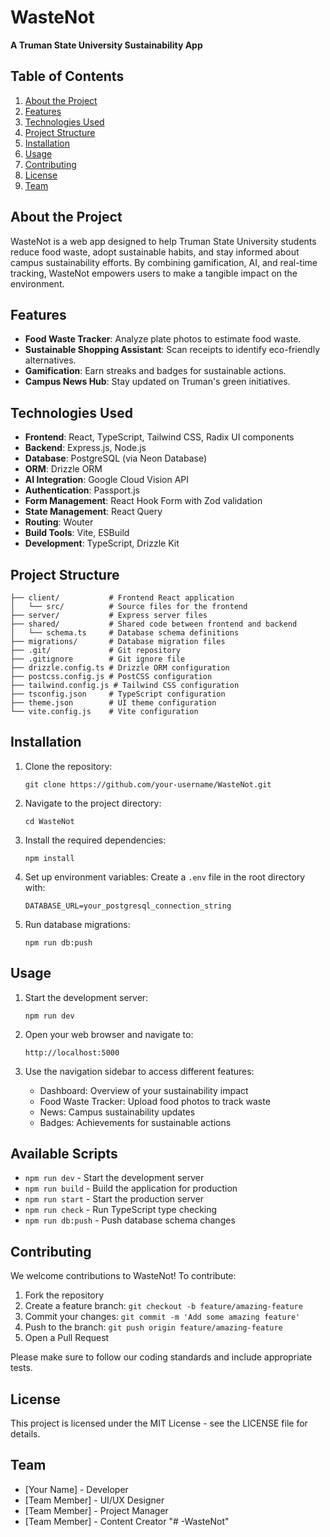 # WasteNot

**A Truman State University Sustainability App**

## Table of Contents
1. [About the Project](#about-the-project)
2. [Features](#features)
3. [Technologies Used](#technologies-used)
4. [Project Structure](#project-structure)
5. [Installation](#installation)
6. [Usage](#usage)
7. [Contributing](#contributing)
8. [License](#license)
9. [Team](#team)

## About the Project
WasteNot is a web app designed to help Truman State University students reduce food waste, adopt sustainable habits, and stay informed about campus sustainability efforts. By combining gamification, AI, and real-time tracking, WasteNot empowers users to make a tangible impact on the environment.

## Features
* **Food Waste Tracker**: Analyze plate photos to estimate food waste.
* **Sustainable Shopping Assistant**: Scan receipts to identify eco-friendly alternatives.
* **Gamification**: Earn streaks and badges for sustainable actions.
* **Campus News Hub**: Stay updated on Truman's green initiatives.

## Technologies Used
* **Frontend**: React, TypeScript, Tailwind CSS, Radix UI components
* **Backend**: Express.js, Node.js
* **Database**: PostgreSQL (via Neon Database)
* **ORM**: Drizzle ORM
* **AI Integration**: Google Cloud Vision API
* **Authentication**: Passport.js
* **Form Management**: React Hook Form with Zod validation
* **State Management**: React Query
* **Routing**: Wouter
* **Build Tools**: Vite, ESBuild
* **Development**: TypeScript, Drizzle Kit

## Project Structure
```
├── client/           # Frontend React application
│   └── src/          # Source files for the frontend
├── server/           # Express server files
├── shared/           # Shared code between frontend and backend
│   └── schema.ts     # Database schema definitions
├── migrations/       # Database migration files
├── .git/             # Git repository
├── .gitignore        # Git ignore file
├── drizzle.config.ts # Drizzle ORM configuration
├── postcss.config.js # PostCSS configuration
├── tailwind.config.js # Tailwind CSS configuration
├── tsconfig.json     # TypeScript configuration
├── theme.json        # UI theme configuration
└── vite.config.js    # Vite configuration
```

## Installation
1. Clone the repository:
   ```
   git clone https://github.com/your-username/WasteNot.git
   ```

2. Navigate to the project directory:
   ```
   cd WasteNot
   ```

3. Install the required dependencies:
   ```
   npm install
   ```

4. Set up environment variables:
   Create a `.env` file in the root directory with:
   ```
   DATABASE_URL=your_postgresql_connection_string
   ```

5. Run database migrations:
   ```
   npm run db:push
   ```

## Usage
1. Start the development server:
   ```
   npm run dev
   ```

2. Open your web browser and navigate to:
   ```
   http://localhost:5000
   ```

3. Use the navigation sidebar to access different features:
   * Dashboard: Overview of your sustainability impact
   * Food Waste Tracker: Upload food photos to track waste
   * News: Campus sustainability updates
   * Badges: Achievements for sustainable actions

## Available Scripts
- `npm run dev` - Start the development server
- `npm run build` - Build the application for production
- `npm run start` - Start the production server
- `npm run check` - Run TypeScript type checking
- `npm run db:push` - Push database schema changes

## Contributing
We welcome contributions to WasteNot! To contribute:
1. Fork the repository
2. Create a feature branch: `git checkout -b feature/amazing-feature`
3. Commit your changes: `git commit -m 'Add some amazing feature'`
4. Push to the branch: `git push origin feature/amazing-feature`
5. Open a Pull Request

Please make sure to follow our coding standards and include appropriate tests.

## License
This project is licensed under the MIT License - see the LICENSE file for details.

## Team
* [Your Name] - Developer
* [Team Member] - UI/UX Designer
* [Team Member] - Project Manager
* [Team Member] - Content Creator
"# -WasteNot" 
